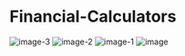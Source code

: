 # Financial-Calculators
![image-3](https://github.com/Hbashir05/Financial-Calculators/assets/166443381/833a1ee5-c0a3-49e5-a722-9cc9d69fa782)
![image-2](https://github.com/Hbashir05/Financial-Calculators/assets/166443381/b309e992-884b-4019-ba4b-edae7048e93c)
![image-1](https://github.com/Hbashir05/Financial-Calculators/assets/166443381/4303b38f-2317-4e4d-9c18-d867672af904)
![image](https://github.com/Hbashir05/Financial-Calculators/assets/166443381/6a2e7015-1177-48df-9d7d-a7fed63487e5)
